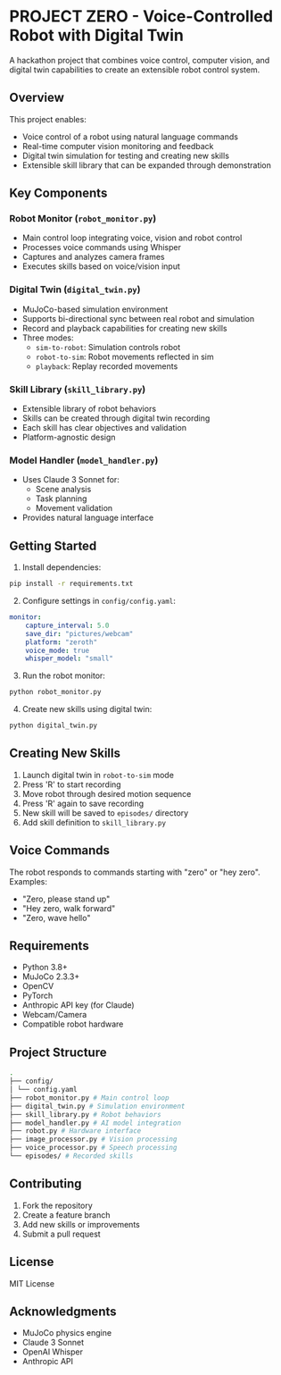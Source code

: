 # PROJECT ZERO - Voice-Controlled Robot with Digital Twin

A hackathon project that combines voice control, computer vision, and digital twin capabilities to create an extensible robot control system.

## Overview

This project enables:

- Voice control of a robot using natural language commands
- Real-time computer vision monitoring and feedback
- Digital twin simulation for testing and creating new skills
- Extensible skill library that can be expanded through demonstration

## Key Components

### Robot Monitor (`robot_monitor.py`)
- Main control loop integrating voice, vision and robot control
- Processes voice commands using Whisper
- Captures and analyzes camera frames
- Executes skills based on voice/vision input

### Digital Twin (`digital_twin.py`) 
- MuJoCo-based simulation environment
- Supports bi-directional sync between real robot and simulation
- Record and playback capabilities for creating new skills
- Three modes:
  - `sim-to-robot`: Simulation controls robot
  - `robot-to-sim`: Robot movements reflected in sim
  - `playback`: Replay recorded movements

### Skill Library (`skill_library.py`)
- Extensible library of robot behaviors
- Skills can be created through digital twin recording
- Each skill has clear objectives and validation
- Platform-agnostic design

### Model Handler (`model_handler.py`)
- Uses Claude 3 Sonnet for:
  - Scene analysis
  - Task planning
  - Movement validation
- Provides natural language interface

## Getting Started

1. Install dependencies:
```bash
pip install -r requirements.txt
```
2. Configure settings in `config/config.yaml`:
```yaml
monitor:
    capture_interval: 5.0
    save_dir: "pictures/webcam"
    platform: "zeroth"
    voice_mode: true
    whisper_model: "small"
```
3. Run the robot monitor:
```bash
python robot_monitor.py
```

4. Create new skills using digital twin:
```bash
python digital_twin.py
```


## Creating New Skills

1. Launch digital twin in `robot-to-sim` mode
2. Press 'R' to start recording
3. Move robot through desired motion sequence
4. Press 'R' again to save recording
5. New skill will be saved to `episodes/` directory
6. Add skill definition to `skill_library.py`

## Voice Commands

The robot responds to commands starting with "zero" or "hey zero". Examples:

- "Zero, please stand up"
- "Hey zero, walk forward"
- "Zero, wave hello"

## Requirements

- Python 3.8+
- MuJoCo 2.3.3+
- OpenCV
- PyTorch
- Anthropic API key (for Claude)
- Webcam/Camera
- Compatible robot hardware

## Project Structure

```bash
.
├── config/
│ └── config.yaml
├── robot_monitor.py # Main control loop
├── digital_twin.py # Simulation environment
├── skill_library.py # Robot behaviors
├── model_handler.py # AI model integration
├── robot.py # Hardware interface
├── image_processor.py # Vision processing
├── voice_processor.py # Speech processing
└── episodes/ # Recorded skills
```

## Contributing

1. Fork the repository
2. Create a feature branch
3. Add new skills or improvements
4. Submit a pull request

## License

MIT License

## Acknowledgments

- MuJoCo physics engine
- Claude 3 Sonnet
- OpenAI Whisper
- Anthropic API


